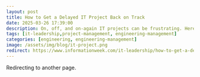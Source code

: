 ```yaml
---
layout: post
title: How to Get a Delayed IT Project Back on Track
date: 2025-03-26 17:39:00
description: On, off, and on-again IT projects can be frustrating. Here's how to get a renewed initiative back up to speed, efficiently and quickly.
tags: [it-leadership,project-management, engineering-management]
categories: [engineering, engineering-management]
image: /assets/img/blog/it-project.png
redirect: https://www.informationweek.com/it-leadership/how-to-get-a-delayed-it-project-back-on-track
---
```


Redirecting to another page.
